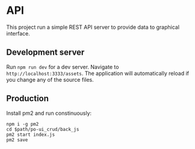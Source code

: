 # API

This project run a simple REST API server to provide data to graphical interface.

## Development server

Run `npm run dev` for a dev server. Navigate to `http://localhost:3333/assets`. The application will automatically reload if you change any of the source files.

## Production

Install pm2 and run constinuously:
```
npm i -g pm2
cd $path/po-ui_crud/back_js
pm2 start index.js
pm2 save